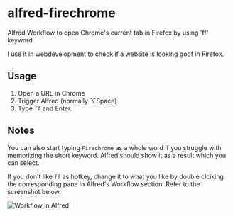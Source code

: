 alfred-firechrome
=================

Alfred Workflow to open Chrome's current tab in Firefox by using 'ff' keyword.

I use it in webdevelopment to check if a website is looking goof in Firefox.

Usage
-----

1. Open a URL in Chrome
2. Trigger Alfred (normally ⌥Space)
3. Type `ff` and Enter.

Notes
-----

You can also start typing `Firechrome` as a whole word if you struggle with memorizing the short keyword. Alfred should show it as a result which you can select.

If you don't like `ff` as hotkey, change it to what you like by double clciking the corresponding pane in Alfred's Workflow section. Refer to the screenshot below.

![Workflow in Alfred](https://raw.github.com/LeEnno/alfred-firechrome/master/screenshot_workflow.png)